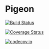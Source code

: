 # Pigeon

[![Build Status](https://travis-ci.org/schmrlng/Pigeon.jl.svg?branch=master)](https://travis-ci.org/schmrlng/Pigeon.jl)

[![Coverage Status](https://coveralls.io/repos/schmrlng/Pigeon.jl/badge.svg?branch=master&service=github)](https://coveralls.io/github/schmrlng/Pigeon.jl?branch=master)

[![codecov.io](http://codecov.io/github/schmrlng/Pigeon.jl/coverage.svg?branch=master)](http://codecov.io/github/schmrlng/Pigeon.jl?branch=master)
